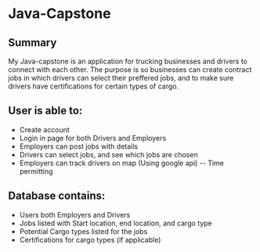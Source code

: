# Java-Capstone
## Summary
My Java-capstone is an application for trucking businesses and drivers to connect with each other. The purpose is so businesses can create contract jobs in which drivers can select their preffered jobs, and to make sure drivers have certifications for certain types of cargo.
## User is able to:
- Create account
- Login in page for both Drivers and Employers
- Employers can post jobs with details
- Drivers can select jobs, and see which jobs are chosen
- Employers can track drivers on map (Using google api) -- Time permitting
## Database contains:
- Users both Employers and Drivers
- Jobs listed with Start location, end location, and cargo type
- Potential Cargo types listed for the jobs
- Certifications for cargo types (if applicable)